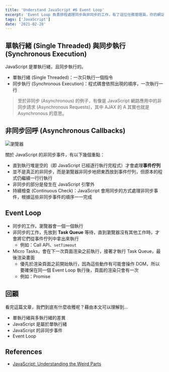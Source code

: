 ```yaml
---
title: 'Understand JavaScript #6 Event Loop'
excerpt: 'Event Loop 負責排程處理同步與非同步的工作，有了這位任務管理員，你的網站才不會卡卡的喔。'
tags: ['JavaScript']
date: '2021-02-28'
---
```


## 單執行緒 (Single Threaded) 與同步執行 (Synchronous Execution)

JavaScript 是單執行緒，且同步執行的。

- 單執行緒 (Single Threaded)：一次只執行一個指令
- 同步執行 (Synchronous Execution)：程式碼會依照出現的順序，一次執行一行

> 至於非同步 (Asynchronous) 的例子，有像是 JavaScript 網路應用中的非同步請求 (Asynchronous Requests)，其中 AJAX 的 A 其實也就是 Asynchronous 的意思。

## 非同步回呼 (Asynchronous Callbacks)

![瀏覽器](https://i.imgur.com/YGE52Jd.png)

關於 JavaScript 的非同步事件，有以下幾個重點：

- 直到執行堆是空的（即 JavaScript 已經逐行執行完程式）才會處理**事件佇列**
- 並不是真正的非同步，而是瀏覽器非同步地把東西放到事件佇列，但原本的程式仍繼續一行行執行
- 非同步的部分是發生在 JavaScript 引擎外
- 持續檢查 (Continuous Check)：JavaScript 會用同步的方式處理非同步事件，根據這些非同步事件的順序一一完成

## Event Loop

- 同步的工作，瀏覽器會一個一個執行
- 非同步的工作，先放到 **Task Queue** 等待，直到瀏覽器沒有其他工作時，才會將它們從事件佇列中拿出來執行
  - 例如：Call API、`setTimeout`
- Micro Tasks，會在下一次頁面渲染之前執行，接著才執行 Task Queue，最後渲染畫面
  - 優先於渲染頁面之前開始執行，因為這些動作有可能會操作 DOM，所以要確保在同一個 Event Loop 執行後，頁面的渲染只會有一次
  - 例如：Promise

## 回顧

看完這篇文章，我們到底有什麼收穫呢？藉由本文可以理解到…

- 單執行緒與多執行緒的差異
- JavaScript 是屬於單執行緒
- JavaScript 的非同步事件
- Event Loop

## References

- [JavaScript: Understanding the Weird Parts](https://www.udemy.com/course/understand-javascript/)
